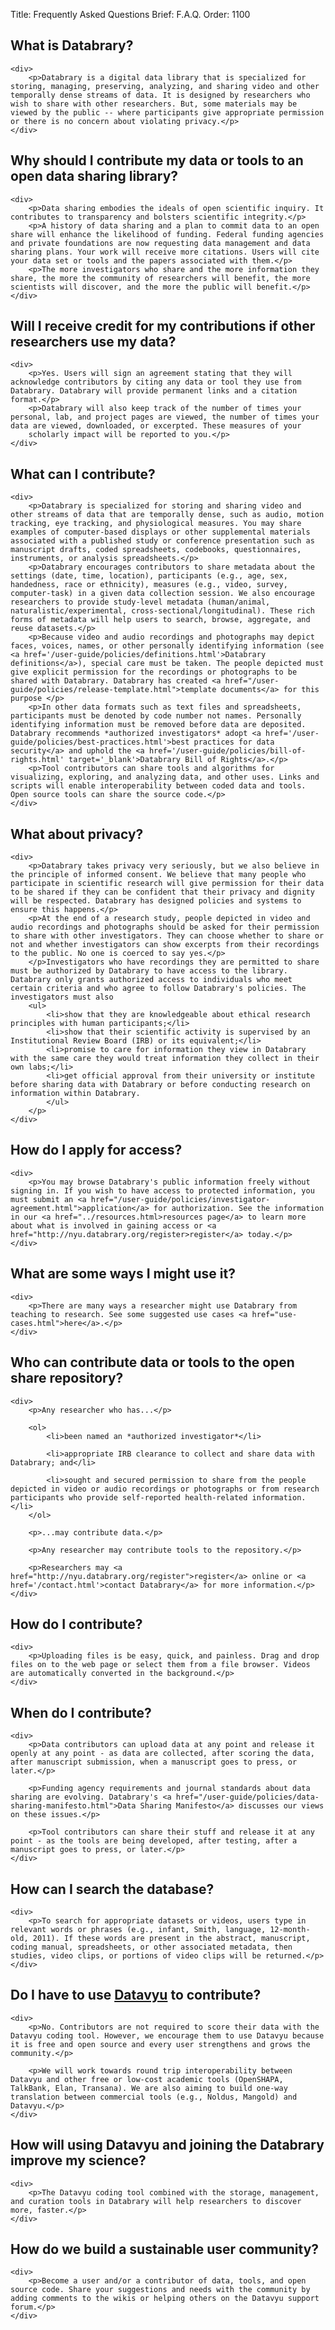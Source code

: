 Title: Frequently Asked Questions
Brief: F.A.Q.
Order: 1100

<section class="question">
	<h2>What is Databrary?</h2>

	<div>
		<p>Databrary is a digital data library that is specialized for storing, managing, preserving, analyzing, and sharing video and other temporally dense streams of data. It is designed by researchers who wish to share with other researchers. But, some materials may be viewed by the public -- where participants give appropriate permission or there is no concern about violating privacy.</p>
	</div>
</section>

<section class="question">
	<h2>Why should I contribute my data or tools to an open data sharing library?</h2>

	<div>
		<p>Data sharing embodies the ideals of open scientific inquiry. It contributes to transparency and bolsters scientific integrity.</p>
		<p>A history of data sharing and a plan to commit data to an open share will enhance the likelihood of funding. Federal funding agencies and private foundations are now requesting data management and data sharing plans. Your work will receive more citations. Users will cite your data set or tools and the papers associated with them.</p>
		<p>The more investigators who share and the more information they share, the more the community of researchers will benefit, the more scientists will discover, and the more the public will benefit.</p>
	</div>
</section>

<section class="question">
	<h2>Will I receive credit for my contributions if other researchers use my data?</h2>

	<div>
		<p>Yes. Users will sign an agreement stating that they will acknowledge contributors by citing any data or tool they use from Databrary. Databrary will provide permanent links and a citation format.</p>
		<p>Databrary will also keep track of the number of times your personal, lab, and project pages are viewed, the number of times your data are viewed, downloaded, or excerpted. These measures of your
		scholarly impact will be reported to you.</p>
	</div>
</section>

<section class="question">
	<h2>What can I contribute?</h2>

	<div>
		<p>Databrary is specialized for storing and sharing video and other streams of data that are temporally dense, such as audio, motion tracking, eye tracking, and physiological measures. You may share examples of computer-based displays or other supplemental materials associated with a published study or conference presentation such as manuscript drafts, coded spreadsheets, codebooks, questionnaires, instruments, or analysis spreadsheets.</p>
		<p>Databrary encourages contributors to share metadata about the settings (date, time, location), participants (e.g., age, sex, handedness, race or ethnicity), measures (e.g., video, survey, computer-task) in a given data collection session. We also encourage researchers to provide study-level metadata (human/animal, naturalistic/experimental, cross-sectional/longitudinal). These rich forms of metadata will help users to search, browse, aggregate, and reuse datasets.</p>
		<p>Because video and audio recordings and photographs may depict faces, voices, names, or other personally identifying information (see <a href='/user-guide/policies/definitions.html'>Databrary definitions</a>), special care must be taken. The people depicted must give explicit permission for the recordings or photographs to be shared with Databrary. Databrary has created <a href="/user-guide/policies/release-template.html">template documents</a> for this purpose </p>
		<p>In other data formats such as text files and spreadsheets, participants must be denoted by code number not names. Personally identifying information must be removed before data are deposited. Databrary recommends *authorized investigators* adopt <a href='/user-guide/policies/best-practices.html'>best practices for data security</a> and uphold the <a href='/user-guide/policies/bill-of-rights.html' target='_blank'>Databrary Bill of Rights</a>.</p>
		<p>Tool contributors can share tools and algorithms for visualizing, exploring, and analyzing data, and other uses. Links and scripts will enable interoperability between coded data and tools. Open source tools can share the source code.</p>
	</div>
</section>

<section class="question">
	<h2>What about privacy?</h2>

	<div>
		<p>Databrary takes privacy very seriously, but we also believe in the principle of informed consent. We believe that many people who participate in scientific research will give permission for their data to be shared if they can be confident that their privacy and dignity will be respected. Databrary has designed policies and systems to ensure this happens.</p>
		<p>At the end of a research study, people depicted in video and audio recordings and photographs should be asked for their permission to share with other investigators. They can choose whether to share or not and whether investigators can show excerpts from their recordings to the public. No one is coerced to say yes.</p>
		</p>Investigators who have recordings they are permitted to share must be authorized by Databrary to have access to the library. Databrary only grants authorized access to individuals who meet certain criteria and who agree to follow Databrary's policies. The investigators must also
		<ul>
			<li>show that they are knowledgeable about ethical research principles with human participants;</li>
			<li>show that their scientific activity is supervised by an Institutional Review Board (IRB) or its equivalent;</li>
			<li>promise to care for information they view in Databrary with the same care they would treat information they collect in their own labs;</li>
			<li>get official approval from their university or institute before sharing data with Databrary or before conducting research on information within Databrary.
			</ul>
		</p>
	</div>
</section>

<section class="question">
	<h2>How do I apply for access?</h2>

	<div>
		<p>You may browse Databrary's public information freely without signing in. If you wish to have access to protected information, you must submit an <a href="/user-guide/policies/investigator-agreement.html">application</a> for authorization. See the information in our <a href="../resources.html>resources page</a> to learn more about what is involved in gaining access or <a href="http://nyu.databrary.org/register>register</a> today.</p>
	</div>
</section>

<section class="question">
	<h2>What are some ways I might use it?</h2>

	<div>
		<p>There are many ways a researcher might use Databrary from teaching to research. See some suggested use cases <a href="use-cases.html">here</a>.</p>
	</div>
</section>

<section class="question">
	<h2>Who can contribute data or tools to the open share repository?</h2>

	<div>
		<p>Any researcher who has...</p>

		<ol>
			<li>been named an *authorized investigator*</li>

			<li>appropriate IRB clearance to collect and share data with Databrary; and</li>

			<li>sought and secured permission to share from the people depicted in video or audio recordings or photographs or from research participants who provide self-reported health-related information.</li>
		</ol>

		<p>...may contribute data.</p>

		<p>Any researcher may contribute tools to the repository.</p>

		<p>Researchers may <a href="http://nyu.databrary.org/register">register</a> online or <a href='/contact.html'>contact Databrary</a> for more information.</p>
	</div>
</section>

<section class="question">
	<h2>How do I contribute?</h2>

	<div>
		<p>Uploading files is be easy, quick, and painless. Drag and drop files on to the web page or select them from a file browser. Videos are automatically converted in the background.</p>
	</div>
</section>

<section class="question">
	<h2>When do I contribute?</h2>

	<div>
		<p>Data contributors can upload data at any point and release it openly at any point - as data are collected, after scoring the data, after manuscript submission, when a manuscript goes to press, or later.</p>

		<p>Funding agency requirements and journal standards about data sharing are evolving. Databrary's <a href="/user-guide/policies/data-sharing-manifesto.html">Data Sharing Manifesto</a> discusses our views on these issues.</p>

		<p>Tool contributors can share their stuff and release it at any point - as the tools are being developed, after testing, after a manuscript goes to press, or later.</p>
	</div>
</section>

<section class="question">
	<h2>How can I search the database?</h2>

	<div>
		<p>To search for appropriate datasets or videos, users type in relevant words or phrases (e.g., infant, Smith, language, 12-month-old, 2011). If these words are present in the abstract, manuscript, coding manual, spreadsheets, or other associated metadata, then studies, video clips, or portions of video clips will be returned.</p>
	</div>
</section>

<section class="question">
	<h2>Do I have to use <a href="http://datavyu.org">Datavyu</a> to contribute?</h2>

	<div>
		<p>No. Contributors are not required to score their data with the Datavyu coding tool. However, we encourage them to use Datavyu because it is free and open source and every user strengthens and grows the community.</p>

		<p>We will work towards round trip interoperability between Datavyu and other free or low-cost academic tools (OpenSHAPA, TalkBank, Elan, Transana). We are also aiming to build one-way translation between commercial tools (e.g., Noldus, Mangold) and Datavyu.</p>
	</div>
</section>

<section class="question">
	<h2>How will using Datavyu and joining the Databrary improve my science?</h2>

	<div>
		<p>The Datavyu coding tool combined with the storage, management, and curation tools in Databrary will help researchers to discover more, faster.</p>
	</div>
</section>

<section class="question">
	<h2>How do we build a sustainable user community?</h2>

	<div>
		<p>Become a user and/or a contributor of data, tools, and open source code. Share your suggestions and needs with the community by adding comments to the wikis or helping others on the Datavyu support forum.</p>
	</div>
</section>
